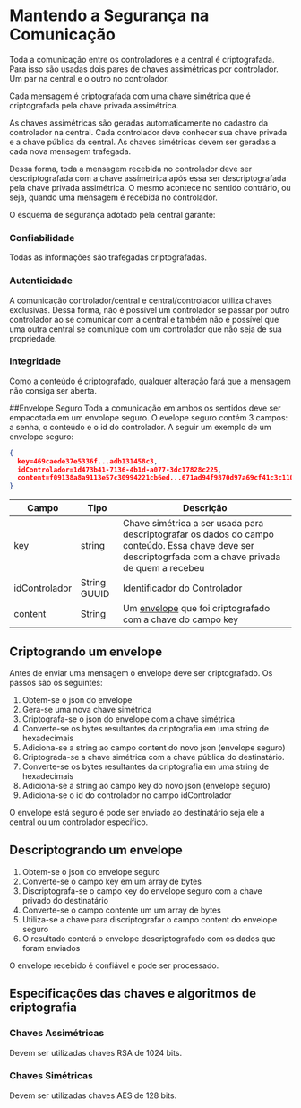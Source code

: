 # Mantendo a Segurança na Comunicação
Toda a comunicação entre os controladores e a central é criptografada. Para isso são usadas dois pares de chaves assimétricas por controlador. Um par na central e o outro no controlador.

Cada mensagem é criptografada com uma chave simétrica que é criptografada pela chave privada assimétrica. 

As chaves assimétricas são geradas automaticamente no cadastro da controlador na central. Cada controlador deve conhecer sua chave privada e a chave pública da central. As chaves simétricas devem ser geradas a cada nova mensagem trafegada.

Dessa forma, toda a mensagem recebida no controlador deve ser descriptografada com a chave assímetrica após essa ser descriptografada pela chave privada assimétrica. O mesmo acontece no sentido contrário, ou seja, quando uma mensagem é recebida no controlador.

O esquema de segurança adotado pela central garante:

### Confiabilidade
Todas as informações são trafegadas criptografadas.

### Autenticidade
A comunicação controlador/central e central/controlador utiliza chaves exclusivas. Dessa forma, não é possível um controlador se passar por outro controlador ao se comunicar com a central e também não é possível que uma outra central se comunique com um controlador que não seja de sua propriedade.

### Integridade
Como a conteúdo é criptografado, qualquer alteração fará que a mensagem não consiga ser aberta.


##Envelope Seguro
Toda a comunicação em ambos os sentidos deve ser empacotada em um envolope seguro. O evelope seguro contém 3 campos: a senha, o conteúdo e o id do controlador. A seguir um exemplo de um envelope seguro:


```JSON
{
  key=469caede37e5336f...adb131458c3, 
  idControlador=1d473b41-7136-4b1d-a077-3dc17828c225, 
  content=f09138a8a9113e57c30994221cb6ed...671ad94f9870d97a69cf41c3c1105189
} 
```

| Campo| Tipo | Descrição |
| ------------ | ------------- | ------------ |
| key | string  | Chave simétrica a ser usada para descriptografar os dados do campo conteúdo. Essa chave deve ser descriptogrfada com a chave privada de quem a recebeu|
| idControlador | String GUUID | Identificador do Controlador |
| content | String   | Um [envelope](/comunicacao/envelope) que foi criptografado com a chave do campo key |

## Criptogrando um envelope
Antes de enviar uma mensagem o envelope deve ser criptografado. Os passos são os seguintes:

1. Obtem-se o json do envelope
2. Gera-se uma nova chave simétrica
3. Criptografa-se o json do envelope com a chave simétrica
4. Converte-se os bytes resultantes da criptografia em uma string de hexadecimais
5. Adiciona-se a string ao campo content do novo json (envelope seguro)
6. Criptograda-se a chave simétrica com a chave pública do destinatário.
7. Converte-se os bytes resultantes da criptografia em uma string de hexadecimais
8. Adiciona-se a string ao campo key do novo json (envelope seguro)
9. Adiciona-se o id do controlador no campo idControlador

O envelope está seguro é pode ser enviado ao destinatário seja ele a central ou um controlador específico.
## Descriptogrando um envelope
1. Obtem-se o json do envelope seguro
2. Converte-se o campo key em um array de bytes
3. Discriptografa-se o campo key do envelope seguro com a chave privado do destinatário
4. Converte-se o campo contente um um array de bytes
3. Utiliza-se a chave para discriptografar o campo content do envelope seguro
4. O resultado conterá o envelope descriptografado com os dados que foram enviados

O envelope recebido é confiável e pode ser processado.

## Especificações das chaves e algoritmos de criptografia
### Chaves Assimétricas
Devem ser utilizadas chaves RSA de 1024 bits.
### Chaves Simétricas
Devem ser utilizadas chaves AES de 128 bits.



